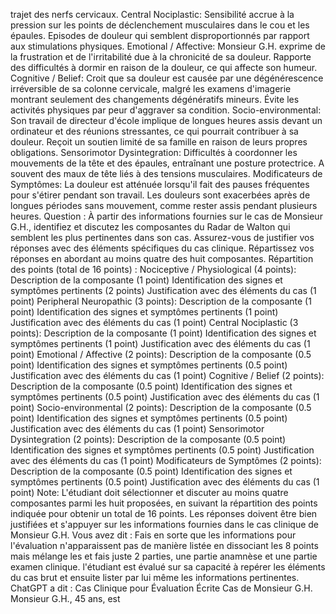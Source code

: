 trajet des nerfs cervicaux. Central Nociplastic: Sensibilité accrue à la pression sur les points de déclenchement musculaires dans le cou et les épaules. Episodes de douleur qui semblent disproportionnés par rapport aux stimulations physiques. Emotional / Affective: Monsieur G.H. exprime de la frustration et de l'irritabilité due à la chronicité de sa douleur. Rapporte des difficultés à dormir en raison de la douleur, ce qui affecte son humeur. Cognitive / Belief: Croit que sa douleur est causée par une dégénérescence irréversible de sa colonne cervicale, malgré les examens d'imagerie montrant seulement des changements dégénératifs mineurs. Évite les activités physiques par peur d'aggraver sa condition. Socio-environmental: Son travail de directeur d'école implique de longues heures assis devant un ordinateur et des réunions stressantes, ce qui pourrait contribuer à sa douleur. Reçoit un soutien limité de sa famille en raison de leurs propres obligations. Sensorimotor Dysintegration: Difficultés à coordonner les mouvements de la tête et des épaules, entraînant une posture protectrice. A souvent des maux de tête liés à des tensions musculaires. Modificateurs de Symptômes: La douleur est atténuée lorsqu'il fait des pauses fréquentes pour s'étirer pendant son travail. Les douleurs sont exacerbées après de longues périodes sans mouvement, comme rester assis pendant plusieurs heures. Question : À partir des informations fournies sur le cas de Monsieur G.H., identifiez et discutez les composantes du Radar de Walton qui semblent les plus pertinentes dans son cas. Assurez-vous de justifier vos réponses avec des éléments spécifiques du cas clinique. Répartissez vos réponses en abordant au moins quatre des huit composantes. Répartition des points (total de 16 points) : Nociceptive / Physiological (4 points): Description de la composante (1 point) Identification des signes et symptômes pertinents (2 points) Justification avec des éléments du cas (1 point) Peripheral Neuropathic (3 points): Description de la composante (1 point) Identification des signes et symptômes pertinents (1 point) Justification avec des éléments du cas (1 point) Central Nociplastic (3 points): Description de la composante (1 point) Identification des signes et symptômes pertinents (1 point) Justification avec des éléments du cas (1 point) Emotional / Affective (2 points): Description de la composante (0.5 point) Identification des signes et symptômes pertinents (0.5 point) Justification avec des éléments du cas (1 point) Cognitive / Belief (2 points): Description de la composante (0.5 point) Identification des signes et symptômes pertinents (0.5 point) Justification avec des éléments du cas (1 point) Socio-environmental (2 points): Description de la composante (0.5 point) Identification des signes et symptômes pertinents (0.5 point) Justification avec des éléments du cas (1 point) Sensorimotor Dysintegration (2 points): Description de la composante (0.5 point) Identification des signes et symptômes pertinents (0.5 point) Justification avec des éléments du cas (1 point) Modificateurs de Symptômes (2 points): Description de la composante (0.5 point) Identification des signes et symptômes pertinents (0.5 point) Justification avec des éléments du cas (1 point) Note: L'étudiant doit sélectionner et discuter au moins quatre composantes parmi les huit proposées, en suivant la répartition des points indiquée pour obtenir un total de 16 points. Les réponses doivent être bien justifiées et s'appuyer sur les informations fournies dans le cas clinique de Monsieur G.H. Vous avez dit : Fais en sorte que les informations pour l'évaluation n'apparaissent pas de manière listée en dissociant les 8 points mais mélange les et fais juste 2 parties, une partie anamnèse et une partie examen clinique. l'étudiant est évalué sur sa capacité à repérer les éléments du cas brut et ensuite lister par lui même les informations pertinentes. ChatGPT a dit : Cas Clinique pour Évaluation Écrite Cas de Monsieur G.H. Monsieur G.H., 45 ans, est